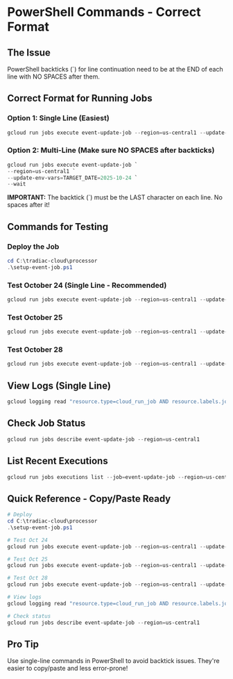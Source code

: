 # PowerShell Commands - Correct Format

## The Issue

PowerShell backticks (`) for line continuation need to be at the END of each line with NO SPACES after them.

## Correct Format for Running Jobs

### Option 1: Single Line (Easiest)
```powershell
gcloud run jobs execute event-update-job --region=us-central1 --update-env-vars=TARGET_DATE=2025-10-24 --wait
```

### Option 2: Multi-Line (Make sure NO SPACES after backticks)
```powershell
gcloud run jobs execute event-update-job `
--region=us-central1 `
--update-env-vars=TARGET_DATE=2025-10-24 `
--wait
```

**IMPORTANT:** The backtick (`) must be the LAST character on each line. No spaces after it!

## Commands for Testing

### Deploy the Job
```powershell
cd C:\tradiac-cloud\processor
.\setup-event-job.ps1
```

### Test October 24 (Single Line - Recommended)
```powershell
gcloud run jobs execute event-update-job --region=us-central1 --update-env-vars=TARGET_DATE=2025-10-24 --wait
```

### Test October 25
```powershell
gcloud run jobs execute event-update-job --region=us-central1 --update-env-vars=TARGET_DATE=2025-10-25 --wait
```

### Test October 28
```powershell
gcloud run jobs execute event-update-job --region=us-central1 --update-env-vars=TARGET_DATE=2025-10-28 --wait
```

## View Logs (Single Line)
```powershell
gcloud logging read "resource.type=cloud_run_job AND resource.labels.job_name=event-update-job" --limit=50 --format=json
```

## Check Job Status
```powershell
gcloud run jobs describe event-update-job --region=us-central1
```

## List Recent Executions
```powershell
gcloud run jobs executions list --job=event-update-job --region=us-central1 --limit=5
```

## Quick Reference - Copy/Paste Ready

```powershell
# Deploy
cd C:\tradiac-cloud\processor
.\setup-event-job.ps1

# Test Oct 24
gcloud run jobs execute event-update-job --region=us-central1 --update-env-vars=TARGET_DATE=2025-10-24 --wait

# Test Oct 25
gcloud run jobs execute event-update-job --region=us-central1 --update-env-vars=TARGET_DATE=2025-10-25 --wait

# Test Oct 28
gcloud run jobs execute event-update-job --region=us-central1 --update-env-vars=TARGET_DATE=2025-10-28 --wait

# View logs
gcloud logging read "resource.type=cloud_run_job AND resource.labels.job_name=event-update-job" --limit=50

# Check status
gcloud run jobs describe event-update-job --region=us-central1
```

## Pro Tip

Use single-line commands in PowerShell to avoid backtick issues. They're easier to copy/paste and less error-prone!